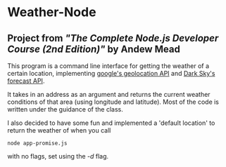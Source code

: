 # Weather-Node

## Project from _"The Complete Node.js Developer Course (2nd Edition)"_ by Andew Mead

This program is a command line interface for getting the weather of a certain location, implementing [google's geolocation API](https://developers.google.com/maps/documentation/geolocation/intro) and [Dark Sky's forecast API](https://darksky.net/dev).

It takes in an address as an argument and returns the current weather conditions of that area (using longitude and latitude).
Most of the code is written under the guidance of the class.

I also decided to have some fun and implemented a 'default location' to return the weather of when you call 
```
node app-promise.js
```
with no flags, set using the _-d_ flag.
